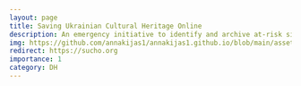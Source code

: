 ```yaml
---
layout: page
title: Saving Ukrainian Cultural Heritage Online
description: An emergency initiative to identify and archive at-risk sites, digital content, and data in Ukrainian cultural heritage institutions while the country is under attack.
img: https://github.com/annakijas1/annakijas1.github.io/blob/main/assets/img/kholodny.png
redirect: https://sucho.org
importance: 1
category: DH
---
```

